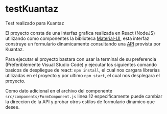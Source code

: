 # testKuantaz
Test realizado para Kuantaz

El proyecto consta de una interfaz grafica realizada en React (NodeJS) utilizando como componentes la biblioteca [Material-UI](https://mui.com/material-ui/), esta interfaz construye un formulario dinamicamente consultando una [API](https://run.mocky.io/v3/5320545a-7539-4c71-9730-8f9f4de3aec6) provista por Kuantaz.

Para ejecutar el proyecto bastara con usar la terminal de su preferencia (Preferiblemente Visual Studio Code) y ejecutar los siguientes comando basicos de despliegue de react: ```npm install```, el cual nos cargara librerias utilizadas en el proyecto y por ultimo ```npm start```, el cual nos desplegara el proyecto. 

Como dato adicional en el archivo del componente ```src/components/FormComponent.js``` linea 12 especificamente puede cambiar la direccion de la API y probar otros estilos de formulario dinamico que desee.

